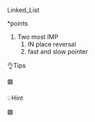 
Linked_List

*points
1. Two most IMP 
   1. IN place reversal
   2. fast and slow pointer

👌Tips

🟩 


💡Hint

🟩 


